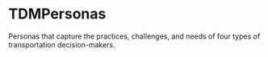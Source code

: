 # TDMPersonas
Personas that capture the practices, challenges, and needs of four types of transportation decision-makers.
